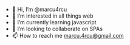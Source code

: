 - 👋 Hi, I’m @marcu4rcu
- 👀 I’m interested in all things web
- 🌱 I’m currently learning javascript
- 💞️ I’m looking to collaborate on SPAs
- 📫 How to reach me marcu.4rcu@gmail.com

<!---
marcu4rcu/marcu4rcu is a ✨ special ✨ repository because its `README.md` (this file) appears on your GitHub profile.
You can click the Preview link to take a look at your changes.
--->
